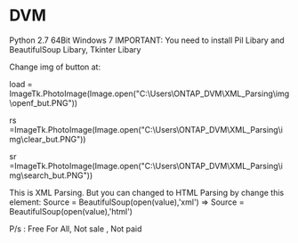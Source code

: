 # DVM
Python 2.7 64Bit Windows 7
IMPORTANT: You need to install Pil Libary and BeautifulSoup Libary, Tkinter Libary


Change img of button at:

load = ImageTk.PhotoImage(Image.open("C:\Users\ONTAP_DVM\XML_Parsing\img\openf_but.PNG"))

rs =ImageTk.PhotoImage(Image.open("C:\Users\ONTAP_DVM\XML_Parsing\img\clear_but.PNG"))

sr =ImageTk.PhotoImage(Image.open("C:\Users\ONTAP_DVM\XML_Parsing\img\search_but.PNG"))

This is XML Parsing. But you can changed to HTML Parsing by change this element:
Source = BeautifulSoup(open(value),'xml') => Source = BeautifulSoup(open(value),'html')

P/s : Free For All, Not sale , Not paid
